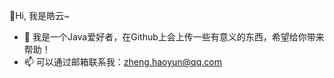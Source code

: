 👋Hi, 我是皓云~
- 👀 我是一个Java爱好者，在Github上会上传一些有意义的东西，希望给你带来帮助！
- 📫 可以通过邮箱联系我：zheng.haoyun@qq.com

<!---
ZhengHaoYun/ZhengHaoYun is a ✨ special ✨ repository because its `README.md` (this file) appears on your GitHub profile.
You can click the Preview link to take a look at your changes.
--->
